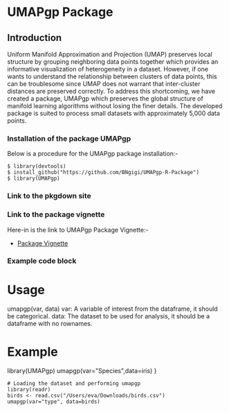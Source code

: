 # UMAPgp Package

## Introduction

Uniform Manifold Approximation and Projection (UMAP) preserves local structure by grouping neighboring data points together which provides an informative visualization of heterogeneity in a dataset. However, if one wants to understand the relationship between clusters of data points, this can be troublesome since UMAP does not warrant that inter-cluster distances are preserved correctly. To address this shortcoming, we have created a package, UMAPgp which preserves the global structure of manifold learning algorithms without losing the finer details. The developed package is suited to process small datasets with approximately 5,000 data points.

### Installation of the package UMAPgp

Below is a procedure for the UMAPgp package installation:-

```
$ library(devtools)
$ install_github("https://github.com/BNgigi/UMAPgp-R-Package")
$ library(UMAPgp)
```

### Link to the pkgdown site

### Link to the package vignette
Here-in is the link to UMAPgp Package Vignette:-

* [Package Vignette](https://github.com/BNgigi/UMAPgp/blob/main/vignettes/umapgp-vignette.Rmd)

### Example code block


  # Usage
  umapgp(var, data)
  var: A variable of interest from the dataframe, it should be categorical.
  data: The dataset to be used for analysis, it should be a dataframe with no rownames.
  # Example
  library(UMAPgp)
  umapgp(var="Species",data=iris)
}
```{r}
# Loading the dataset and performing umapgp
library(readr)
birds <- read.csv("/Users/eva/Downloads/birds.csv") 
umapgp(var="type", data=birds)
```
